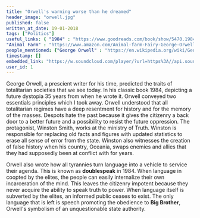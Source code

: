 ```yaml
---
title: "Orwell's warning worse than he dreamed"
header_image: "orwell.jpg"
published: false
written_at_date: 19-01-2018
tags: ["Politics"]
useful_links: { "1984" : "https://www.goodreads.com/book/show/5470.1984",
"Animal Farm" : "https://www.amazon.com/Animal-farm-Fairy-George-Orwell/dp/0451526341" }
people_mentioned: {"George Orwell" : "https://en.wikipedia.org/wiki/George_Orwell"}
timestamp: []
embedded_link: "https://w.soundcloud.com/player/?url=https%3A//api.soundcloud.com/tracks/332969831"
user_id: 1
---
```

George Orwell, a prescient writer for his time, predicted the traits of totalitarian societies that we see today.  In his classic book 1984, depicting a future dystopia 35 years from when he wrote it.  Orwell conveyed two essentials principles which I took away.  Orwell understood that all totalitarian regimes have a deep resentment for history and for the memory of the masses.  Despots hate the past because it gives the citizenry a back door to a better future and a possibility to resist the future oppression.  The protagonist, Winston Smith, works at the ministry of Truth.  Winston is responsible for replacing old facts and figures with updated statistics to erase all sense of error from the state.  Winston also witnesses the creation of false history when his country, Oceania, swaps enemies and allies that they had supposedly been at conflict with for years.  

Orwell also wrote how all tyrannies turn language into a vehicle to service their agenda.  This is known as **doublespeak** in 1984.  When language in coopted by the elites, the people can easily internalize their own incarceration of the mind.  This leaves the citizenry impotent because they  never acquire the ability to speak truth to power.  When language itself is subverted by the elites, an informed public ceases to exist.  The only language that is left is speech promoting the obedience to **Big Brother**, Orwell's symbolism of an unquestionable state authority.
